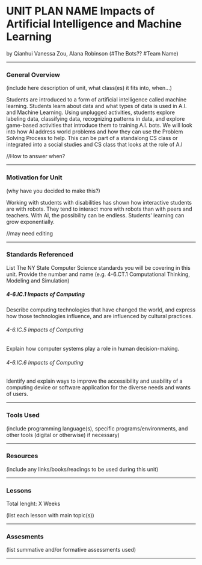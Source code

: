 # UNIT PLAN NAME Impacts of Artificial Intelligence and Machine Learning 
by Qianhui Vanessa Zou, Alana Robinson (#The Bots?? #Team Name)

-----

### General Overview
(include here description of unit, what class(es) it fits into, when...)

Students are introduced to a form of artificial intelligence called machine learning. Students learn about data and what types of data is used in A.I. and Machine Learning. Using unplugged activities, students explore labeling data, classifying data, recognizing patterns in data, and explore game-based activities that introduce them to training A.I. bots. We will look into how AI address world problems and how they can use the Problem Solving Process to help.  This can be part of a standalong CS class or integrated into a social studies and CS class that looks at the role of A.I  

//How to answer when?

---

### Motivation for Unit
(why have you decided to make this?)

Working with students with disabilities has shown how interactive students are with robots.  They tend to interact more with robots than with peers and teachers.  With AI, the possibility can be endless.  Students' learning can grow exponentially.

//may need editing

---

### Standards Referenced
List The NY State Computer Science standards you will be covering in this unit. Provide the number and name (e.g. 4-6.CT.1 Computational Thinking, Modeling and Simulation)

##### 4-6.IC.1  Impacts of Computing
Describe computing technologies that have changed the world, and express how those technologies influence, and are influenced by cultural practices.

###### 4-6.IC.5  Impacts of Computing
Explain how computer systems play a role in human decision-making. 

###### 4-6.IC.6  Impacts of Computing
Identify and explain ways to improve the accessibility and usability of a computing device or software application for the diverse needs and wants of users.


---

### Tools Used
(include programming language(s), specific programs/environments, and other tools (digital or otherwise) if necessary)

---

### Resources
(include any links/books/readings to be used during this unit)

---

### Lessons
Total lenght: X Weeks

(list each lesson with main topic(s))

---

### Assesments
(list summative and/or formative assessments used)

---
